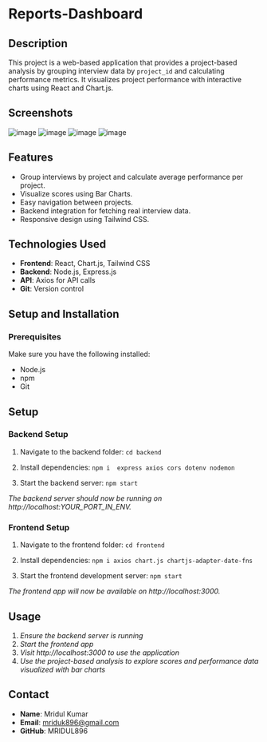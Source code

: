 # Reports-Dashboard

## Description
This project is a web-based application that provides a project-based analysis by grouping interview data by `project_id` and calculating performance metrics. It visualizes project performance with interactive charts using React and Chart.js.

## Screenshots
![image](https://github.com/user-attachments/assets/e2d0f0de-24a7-47ca-8846-f6d72c9594ff)
![image](https://github.com/user-attachments/assets/cfdfe4cc-79f3-410d-b30e-97081381cb7a)
![image](https://github.com/user-attachments/assets/aad9282d-c970-4847-b1b1-29f60afa80e2)
![image](https://github.com/user-attachments/assets/4e761977-d148-4b51-a08d-1e371593feae)


## Features
- Group interviews by project and calculate average performance per project.
- Visualize scores using Bar Charts.
- Easy navigation between projects.
- Backend integration for fetching real interview data.
- Responsive design using Tailwind CSS.

## Technologies Used
- **Frontend**: React, Chart.js, Tailwind CSS
- **Backend**: Node.js, Express.js
- **API**: Axios for API calls
- **Git**: Version control

## Setup and Installation

### Prerequisites
Make sure you have the following installed:
- Node.js
- npm
- Git

## Setup

### Backend Setup

1. Navigate to the backend folder:
`cd backend`

2. Install dependencies:
`npm i  express axios cors dotenv nodemon`

3. Start the backend server:
`npm start`

*The backend server should now be running on http://localhost:YOUR_PORT_IN_ENV.*

### Frontend Setup

1. Navigate to the frontend folder:
`cd frontend`

2. Install dependencies:
`npm i axios chart.js chartjs-adapter-date-fns`

3. Start the frontend development server:
`npm start`

*The frontend app will now be available on http://localhost:3000.*

## Usage

1. *Ensure the backend server is running*
2. *Start the frontend app*
3. *Visit http://localhost:3000 to use the application*
4. *Use the project-based analysis to explore scores and performance data visualized with bar charts*

## Contact
* **Name**: Mridul Kumar
* **Email**: mriduk896@gmail.com
* **GitHub**: MRIDUL896
